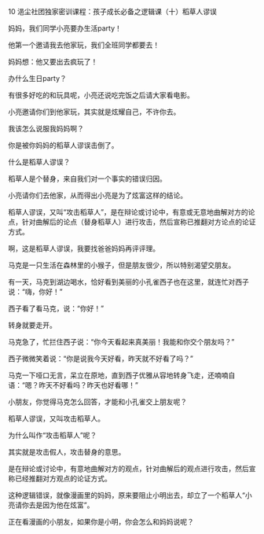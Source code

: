 10 浥尘社团独家密训课程：孩子成长必备之逻辑课（十）稻草人谬误



妈妈，我们同学小亮要办生活party！

他第一个邀请我去他家玩，我们全班同学都要去！



妈妈想：他又要出去疯玩了！

办什么生日party？



有很多好吃的和玩具呢，小亮还说吃完饭之后请大家看电影。

小亮邀请你们到他家玩，其实就是炫耀自己，不许你去。



我该怎么说服我妈妈啊？

你是被你妈妈的稻草人谬误击倒了。



什么是稻草人谬误？

稻草人是个替身，来自我们对一个事实的错误归因。

小亮请你们去他家，从而得出小亮是为了炫富这样的结论。



稻草人谬误，又叫“攻击稻草人”，是在辩论或讨论中，有意或无意地曲解对方的论点，针对曲解后的论点（替身稻草人）进行攻击，然后宣称已推翻对方论点的论证方式。

啊，这是稻草人谬误，我要找爸爸妈妈再评评理。





马克是一只生活在森林里的小猴子，但是朋友很少，所以特别渴望交朋友。

有一天，马克到湖边喝水，恰好看到美丽的小孔雀西子也在这里，就连忙对西子说：“嗨，你好！”

西子看了看马克，说：“你好！”

转身就要走开。

马克急了，忙拦住西子说：“你今天看起来真美丽！我能和你交个朋友吗？”



西子微微笑着说：“你是说我今天好看，昨天就不好看了吗？”

马克一下哑口无言，呆立在原地，直到西子优雅从容地转身飞走，还喃喃自语：“嗯？昨天不好看吗？昨天也好看哪！”



小朋友，你觉得马克怎么回答，才能和小孔雀交上朋友呢？



稻草人谬误，又叫攻击稻草人。

为什么叫作“攻击稻草人”呢？

其实就是攻击假人，攻击替身的意思。

是在辩论或讨论中，有意地曲解对方的观点，针对曲解后的观点进行攻击，然后宣称已经推翻对方观点的论证方式。

这种逻辑错误，就像漫画里的妈妈，原来要阻止小明出去，却立了一个稻草人“小亮请你去是因为他在炫富”。



正在看漫画的小朋友，如果你是小明，你会怎么和妈妈说呢？

















